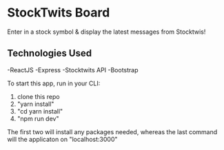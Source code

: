 # StockTwits Board

Enter in a stock symbol & display the latest messages from Stocktwis!

## Technologies Used

-ReactJS
-Express
-Stocktwits API
-Bootstrap

To start this app, run in your CLI:

1. clone this repo
2. "yarn install"
3. "cd yarn install"
4. "npm run dev"

The first two will install any packages needed, whereas the last command will the applicaton on "localhost:3000"
